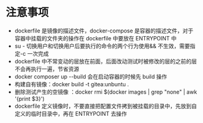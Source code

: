 # 注意事项

-   dockerfile 是镜像的描述文件，docker-compose 是容器的描述文件，对于容器中挂载的文件夹的操作在 dockerfile 中要放在 ENTRYPOINT 中
-   su - 切换用户和切换用户后要执行的命令的两个行为使用&& 不生效，需要指定-c 一次完成
-   dockerfile 中不常变动的层放在前面，后面改动测试时被修改的层的之前的层不会再执行一遍，节省资源
-   docker composer up --build 会在启动容器的时候先 build 操作
-   构建自有镜像：docker build -t gitea:unbuntu .
-   删除测试产生的空镜像 <none>：docker rmi $(docker images | grep "none" | awk '{print $3}')
-   dockerfile 定义镜像时，不要直接把配置文件拷到被挂载的目录中，先放到自定义的临时目录中，再在 ENTRYPOINT 去操作
